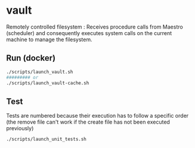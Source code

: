 # vault
Remotely controlled filesystem :
Receives procedure calls from Maestro (scheduler) and consequently executes system calls on the current machine to manage the filesystem.

## Run (docker)

```sh
./scripts/launch_vault.sh
######### or
./scripts/launch_vault-cache.sh
```

## Test
Tests are numbered because their execution has to follow a specific order (the remove file can't work if the create file has not been executed previously)

```sh
./scripts/launch_unit_tests.sh
```
